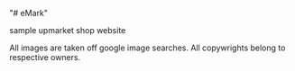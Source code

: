 "# eMark"

sample upmarket shop website

All images are taken off google image searches. All copywrights belong to respective owners.
